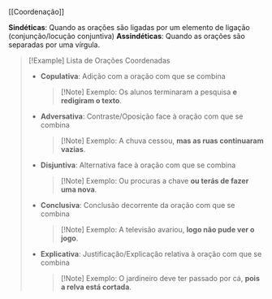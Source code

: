 [[Coordenação]]

**Sindéticas**: Quando as orações são ligadas por um elemento de ligação (conjunção/locução conjuntiva)
**Assindéticas**: Quando as orações são separadas por uma vírgula.

>[!Example] Lista de Orações Coordenadas
>- **Copulativa**: Adição com a oração com que se combina
>	>[!Note] Exemplo:
>	>Os alunos terminaram a pesquisa **e redigiram o texto**.
>	
>- **Adversativa**: Contraste/Oposição face à oração com que se combina
>	>[!Note] Exemplo:
>	>A chuva cessou, **mas as ruas continuaram vazias**.
>	
>- **Disjuntiva**: Alternativa face à oração com que se combina
>	>[!Note] Exemplo:
>	>Ou procuras a chave **ou terás de fazer uma nova**.
>	
>- **Conclusiva**: Conclusão decorrente da oração com que se combina
>	>[!Note] Exemplo:
>	>A televisão avariou, **logo não pude ver o jogo**.
>	
>- **Explicativa**: Justificação/Explicação relativa à oração com que se combina
>	>[!Note] Exemplo:
>	>O jardineiro deve ter passado por cá, **pois a relva está cortada**.